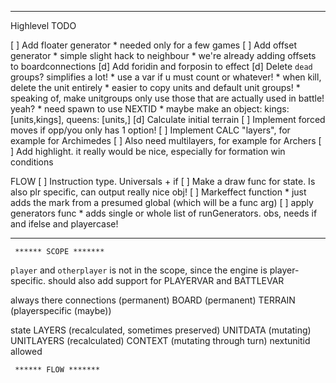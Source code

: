 

-----------

Highlevel TODO

 [ ] Add floater generator
     * needed only for a few games
 [ ] Add offset generator
     * simple slight hack to neighbour
     * we're already adding offsets to boardconnections
 [d] Add foridin and forposin to effect
 [d] Delete `dead` groups? simplifies a lot!
     * use a var if u must count or whatever!
     * when kill, delete the unit entirely
     * easier to copy units and default unit groups!
     * speaking of, make unitgroups only use those that are actually used in battle! yeah?
     * need spawn to use NEXTID
     * maybe make an object:
     	kings: [units,kings],
     	queens: [units,]
 [d] Calculate initial terrain 
 [ ] Implement forced moves if opp/you only has 1 option!
 [ ] Implement CALC "layers", for example for Archimedes
 [ ] Also need multilayers, for example for Archers
 [ ] Add highlight. it really would be nice, especially for formation win conditions

FLOW
 [ ] Instruction type. Universals + if
 [ ] Make a draw func for state. Is also plr specific, can output really nice obj!
 [ ] Markeffect function
     * just adds the mark from a presumed global (which will be a func arg)
 [ ] apply generators func
     * adds single or whole list of runGenerators. obs, needs if and ifelse and playercase!

------------

     ****** SCOPE *******

`player` and `otherplayer` is not in the scope, since the engine is player-specific.
should also add support for PLAYERVAR and BATTLEVAR

always there
     connections  (permanent)
     BOARD        (permanent)
     TERRAIN      (playerspecific (maybe))

state
     LAYERS       (recalculated, sometimes preserved)
     UNITDATA     (mutating)
     UNITLAYERS   (recalculated)
     CONTEXT      (mutating through turn)
     nextunitid
     allowed


     ****** FLOW *******


